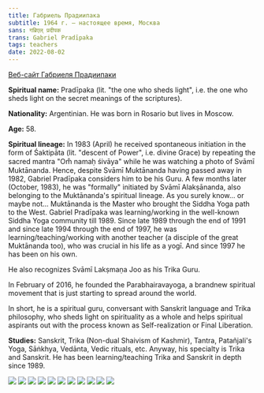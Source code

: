 ```yaml
---
title: Габриель Прадиипака
subtitle: 1964 г. – настоящее время, Москва
sans: गब्रिएल् प्रदीपक
trans: Gabriel Pradīpaka
tags: teachers
date: 2022-08-02
---
```


[Веб-сайт Габриеля Прадиипаки](https://www.sanskrit-trikashaivism.com/)

**Spiritual name:** Pradīpaka (lit. "the one who sheds light", i.e. the one who sheds light on the secret meanings of the scriptures).

**Nationality:** Argentinian. He was born in Rosario but lives in Moscow.

**Age:** 58.

**Spiritual lineage:** In 1983 (April) he received spontaneous initiation in the form of Śaktipāta (lit. "descent of Power", i.e. divine Grace) by repeating the sacred mantra "Om̐ namaḥ śivāya" while he was watching a photo of Svāmī Muktānanda. Hence, despite Svāmī Muktānanda having passed away in 1982, Gabriel Pradīpaka considers him to be his Guru. A few months later (October, 1983), he was "formally" initiated by Svāmī Alakṣānanda, also belonging to the Muktānanda's spiritual lineage. As you surely know... or maybe not... Muktānanda is the Master who brought the Siddha Yoga path to the West. Gabriel Pradīpaka was learning/working in the well-known Siddha Yoga community till 1989. Since late 1989 through the end of 1991 and since late 1994 through the end of 1997, he was learning/teaching/working with another teacher (a disciple of the great Muktānanda too), who was crucial in his life as a yogī. And since 1997 he has been on his own.

He also recognizes Svāmī Lakṣmaṇa Joo as his Trika Guru.

In February of 2016, he founded the Parabhairavayoga, a brandnew spiritual movement that is just starting to spread around the world.

In short, he is a spiritual guru, conversant with Sanskrit language and Trika philosophy, who sheds light on spirituality as a whole and helps spiritual aspirants out with the process known as Self-realization or Final Liberation.

**Studies:** Sanskrit, Trika (Non-dual Shaivism of Kashmir), Tantra, Patañjali's Yoga, Sāṅkhya, Vedānta, Vedic rituals, etc. Anyway, his specialty is Trika and Sanskrit. He has been learning/teaching Trika and Sanskrit in depth since 1989.

![](./pradiipaka-1.jpeg)
![](./pradiipaka-2.jpeg)
![](./pradiipaka-3.jpeg)
![](./pradiipaka-4.jpeg)
![](./pradiipaka-5.jpeg)
![](./pradiipaka-6.jpeg)
![](./pradiipaka-7.jpeg)
![](./pradiipaka-8.jpeg)
![](./pradiipaka-9.jpeg)
![](./pradiipaka-10.jpeg)
![](./pradiipaka-11.jpeg)